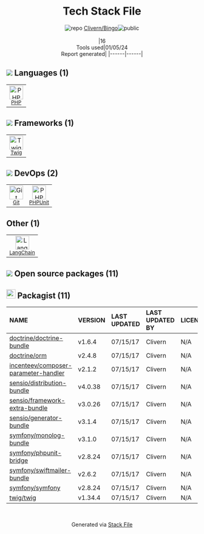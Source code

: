 <!--
&lt;--- Readme.md Snippet without images Start ---&gt;
## Tech Stack
Clivern/Bingo is built on the following main stack:

- [PHP](http://www.php.net/) – Languages
- [PHPUnit](https://phpunit.de/) – Testing Frameworks
- [Twig](https://twig.symfony.com/) – Frameworks (Full Stack)
- [LangChain](https://github.com/hwchase17/langchain) – Large Language Model Tools

Full tech stack [here](/techstack.md)

&lt;--- Readme.md Snippet without images End ---&gt;

&lt;--- Readme.md Snippet with images Start ---&gt;
## Tech Stack
Clivern/Bingo is built on the following main stack:

- <img width='25' height='25' src='https://img.stackshare.io/service/991/hwUcGZ41_400x400.jpg' alt='PHP'/> [PHP](http://www.php.net/) – Languages
- <img width='25' height='25' src='https://img.stackshare.io/service/1616/1_WsEnddd5Y4EgEHsT054kUQ.jpeg' alt='PHPUnit'/> [PHPUnit](https://phpunit.de/) – Testing Frameworks
- <img width='25' height='25' src='https://img.stackshare.io/service/1642/default_3debd3a9a6d757c011130c7a9626e7c3bd8be945.png' alt='Twig'/> [Twig](https://twig.symfony.com/) – Frameworks (Full Stack)
- <img width='25' height='25' src='https://img.stackshare.io/service/48790/default_5b6c6b73f1ff3775c85d2a1ba954cb87e30cbf13.jpg' alt='LangChain'/> [LangChain](https://github.com/hwchase17/langchain) – Large Language Model Tools

Full tech stack [here](/techstack.md)

&lt;--- Readme.md Snippet with images End ---&gt;
-->
<div align="center">

# Tech Stack File
![](https://img.stackshare.io/repo.svg "repo") [Clivern/Bingo](https://github.com/Clivern/Bingo)![](https://img.stackshare.io/public_badge.svg "public")
<br/><br/>
|16<br/>Tools used|01/05/24 <br/>Report generated|
|------|------|
</div>

## <img src='https://img.stackshare.io/languages.svg'/> Languages (1)
<table><tr>
  <td align='center'>
  <img width='36' height='36' src='https://img.stackshare.io/service/991/hwUcGZ41_400x400.jpg' alt='PHP'>
  <br>
  <sub><a href="http://www.php.net/">PHP</a></sub>
  <br>
  <sub></sub>
</td>

</tr>
</table>

## <img src='https://img.stackshare.io/frameworks.svg'/> Frameworks (1)
<table><tr>
  <td align='center'>
  <img width='36' height='36' src='https://img.stackshare.io/service/1642/default_3debd3a9a6d757c011130c7a9626e7c3bd8be945.png' alt='Twig'>
  <br>
  <sub><a href="https://twig.symfony.com/">Twig</a></sub>
  <br>
  <sub></sub>
</td>

</tr>
</table>

## <img src='https://img.stackshare.io/devops.svg'/> DevOps (2)
<table><tr>
  <td align='center'>
  <img width='36' height='36' src='https://img.stackshare.io/service/1046/git.png' alt='Git'>
  <br>
  <sub><a href="http://git-scm.com/">Git</a></sub>
  <br>
  <sub></sub>
</td>

<td align='center'>
  <img width='36' height='36' src='https://img.stackshare.io/service/1616/1_WsEnddd5Y4EgEHsT054kUQ.jpeg' alt='PHPUnit'>
  <br>
  <sub><a href="https://phpunit.de/">PHPUnit</a></sub>
  <br>
  <sub></sub>
</td>

</tr>
</table>

## Other (1)
<table><tr>
  <td align='center'>
  <img width='36' height='36' src='https://img.stackshare.io/service/48790/default_5b6c6b73f1ff3775c85d2a1ba954cb87e30cbf13.jpg' alt='LangChain'>
  <br>
  <sub><a href="https://github.com/hwchase17/langchain">LangChain</a></sub>
  <br>
  <sub></sub>
</td>

</tr>
</table>


## <img src='https://img.stackshare.io/group.svg' /> Open source packages (11)</h2>

## <img width='24' height='24' src='https://img.stackshare.io/package_manager/1778/default_90cb8b66e85ae5b95928b10bb076ab6a27c7e151.png'/> Packagist (11)

|NAME|VERSION|LAST UPDATED|LAST UPDATED BY|LICENSE|VULNERABILITIES|
|:------|:------|:------|:------|:------|:------|
|[doctrine/doctrine-bundle](https://packagist.org/doctrine/doctrine-bundle)|v1.6.4|07/15/17|Clivern |N/A|N/A|
|[doctrine/orm](https://packagist.org/doctrine/orm)|v2.4.8|07/15/17|Clivern |N/A|N/A|
|[incenteev/composer-parameter-handler](https://packagist.org/incenteev/composer-parameter-handler)|v2.1.2|07/15/17|Clivern |N/A|N/A|
|[sensio/distribution-bundle](https://packagist.org/sensio/distribution-bundle)|v4.0.38|07/15/17|Clivern |N/A|N/A|
|[sensio/framework-extra-bundle](https://packagist.org/sensio/framework-extra-bundle)|v3.0.26|07/15/17|Clivern |N/A|N/A|
|[sensio/generator-bundle](https://packagist.org/sensio/generator-bundle)|v3.1.4|07/15/17|Clivern |N/A|N/A|
|[symfony/monolog-bundle](https://packagist.org/symfony/monolog-bundle)|v3.1.0|07/15/17|Clivern |N/A|N/A|
|[symfony/phpunit-bridge](https://packagist.org/symfony/phpunit-bridge)|v2.8.24|07/15/17|Clivern |N/A|N/A|
|[symfony/swiftmailer-bundle](https://packagist.org/symfony/swiftmailer-bundle)|v2.6.2|07/15/17|Clivern |N/A|N/A|
|[symfony/symfony](https://packagist.org/symfony/symfony)|v2.8.24|07/15/17|Clivern |N/A|N/A|
|[twig/twig](https://packagist.org/twig/twig)|v1.34.4|07/15/17|Clivern |N/A|N/A|

<br/>
<div align='center'>

Generated via [Stack File](https://github.com/marketplace/stack-file)
